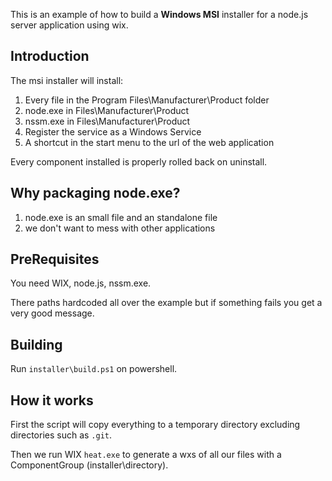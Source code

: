 This is an example of how to build a __Windows MSI__ installer for a node.js server application using wix.

## Introduction

The msi installer will install: 

1.  Every file in the Program Files\Manufacturer\Product folder 
2.  node.exe in Files\Manufacturer\Product
3.  nssm.exe in Files\Manufacturer\Product
4.  Register the service as a Windows Service
5.  A shortcut in the start menu to the url of the web application

Every component installed is properly rolled back on uninstall.

## Why packaging node.exe?

1.  node.exe is an small file and an standalone file
2.  we don't want to mess with other applications

## PreRequisites

You need WIX, node.js, nssm.exe. 

There paths hardcoded all over the example but if something fails you get a very good message.

## Building

Run `installer\build.ps1` on powershell.

## How it works

First the script will copy everything to a temporary directory excluding directories such as `.git`.

Then we run WIX `heat.exe` to generate a wxs of all our files with a ComponentGroup (installer\directory).
